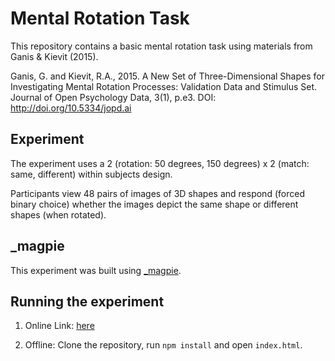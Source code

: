 # Mental Rotation Task

This repository contains a basic mental rotation task using materials from Ganis & Kievit (2015).

Ganis, G. and Kievit, R.A., 2015. A New Set of Three-Dimensional Shapes for Investigating Mental Rotation Processes: Validation Data and Stimulus Set. Journal of Open Psychology Data, 3(1), p.e3. DOI: http://doi.org/10.5334/jopd.ai

## Experiment

The experiment uses a 2 (rotation: 50 degrees, 150 degrees) x 2 (match: same, different) within subjects design.

Participants view 48 pairs of images of 3D shapes and respond (forced binary choice) whether the images depict the same shape or different shapes (when rotated).


## \_magpie

This experiment was built using [\_magpie](https://magpie-ea.github.io/magpie-site/index.html). 

## Running the experiment

1. Online Link: [here](https://magpie-mental-rotation.netlify.com)

2. Offline: Clone the repository, run `npm install` and open `index.html`.

